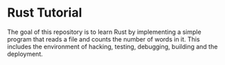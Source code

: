 # Rust Tutorial

The goal of this repository is to learn Rust by implementing a simple program that reads a file and counts the number of words in it.
This includes the environment of hacking, testing, debugging, building and the deployment.